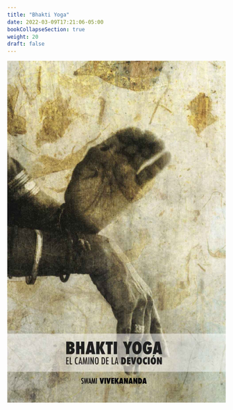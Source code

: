 ```yaml
---
title: "Bhakti Yoga"
date: 2022-03-09T17:21:06-05:00
bookCollapseSection: true
weight: 20
draft: false
---
```


![Bhakti Yoga](/portadas/bhaktiyoga.jpg)
